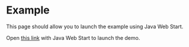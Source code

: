 # Example

This page should allow you to launch the example using Java Web Start.

<script src="http://java.com/js/deployJava.js"></script>
<script>
    deployJava.createWebStartLaunchButton("launch.jnlp")
</script>

Open [this link](https://raw.githubusercontent.com/vieiro/swingnbrcp/master/JWS/launch.jnlp) with Java Web Start to launch the demo.


